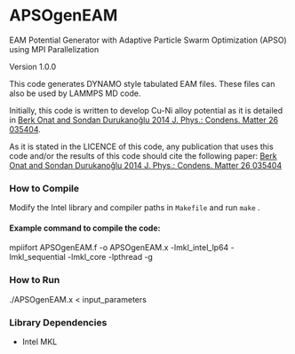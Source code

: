 # APSOgenEAM
EAM Potential Generator with Adaptive Particle Swarm Optimization (APSO) using MPI Parallelization

Version 1.0.0

This code generates DYNAMO style tabulated EAM files. These files can also be used by LAMMPS MD code.

Initially, this code is written to develop Cu-Ni alloy potential as it is detailed in 
[Berk Onat and Sondan Durukanoğlu 2014 J. Phys.: Condens. Matter 26 035404](http://iopscience.iop.org/article/10.1088/0953-8984/26/3/035404).

As it is stated in the LICENCE of this code, any publication that uses this code and/or the results of this code should cite the following paper: [Berk Onat and Sondan Durukanoğlu 2014 J. Phys.: Condens. Matter 26 035404](http://iopscience.iop.org/article/10.1088/0953-8984/26/3/035404)

### How to Compile
Modify the Intel library and compiler paths in  `Makefile` and run `make` .

#### Example command to compile the code:
mpiifort APSOgenEAM.f -o APSOgenEAM.x -lmkl_intel_lp64 -lmkl_sequential -lmkl_core -lpthread -g

### How to Run
./APSOgenEAM.x < input_parameters

### Library Dependencies
- Intel MKL
